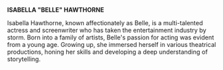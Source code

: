 **ISABELLA "BELLE" HAWTHORNE**


Isabella Hawthorne, known affectionately as Belle, is a multi-talented actress and screenwriter who has taken the entertainment industry by storm. Born into a family of artists, Belle's passion for acting was evident from a young age. Growing up, she immersed herself in various theatrical productions, honing her skills and developing a deep understanding of storytelling.